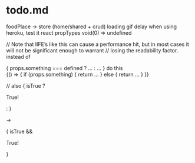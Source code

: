 # todo.md

foodPlace -> store (home/shared + crud)
loading gif
delay when using heroku, test it
react propTypes
void(0) => undefined

// Note that IIFE’s like this can cause a performance hit, but in most cases it will not be significant enough to warrant // losing the readability factor.
instead of
  <div id="lib-footer">
    { props.something === defined
      ? ...
      : ...
    }
do this
  <div id="lib-footer">
    {() => {
        if (props.something) {
          return ...
        } else {
          return ...
        }
    }}

// also
{
  isTrue
   ? <p>True!</p>
   : <none/>
}

->

{
  isTrue &&
    <p>True!</p>
}
